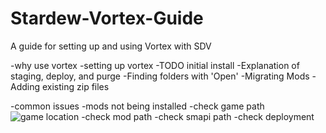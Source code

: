 # Stardew-Vortex-Guide
A guide for setting up and using Vortex with SDV



-why use vortex 
-setting up vortex 
  -TODO initial install 
  -Explanation of staging, deploy, and purge 
  -Finding folders with 'Open' 
  -Migrating Mods 
    -Adding existing zip files
   
-common issues
-mods not being installed
  -check game path
  ![game location](https://user-images.githubusercontent.com/10282272/103911412-a0208100-50cb-11eb-801e-338748b2e7a1.png)
  -check mod path
  -check smapi path
  -check deployment
  
